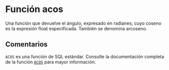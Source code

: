 ﻿---
Autogenerated: true
---

# Función  acos


Una función que devuelve el ángulo, expresado en radianes, cuyo coseno es la expresión float especificada. También se denomina arcoseno.

## Comentarios

`ACOS` es una función de SQL estándar. Consulte la documentación completa de la función [`ACOS`](https://learn.microsoft.com/es-es/sql/t-sql/functions/acos-transact-sql) para mayor información.
